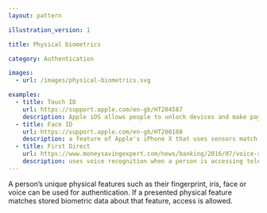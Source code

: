 ```yaml
---
layout: pattern

illustration_version: 1

title: Physical biometrics

category: Authentication

images:
  - url: /images/physical-biometrics.svg

examples:
  - title: Touch ID
    url: https://support.apple.com/en-gb/HT204587
    description: Apple iOS allows people to unlock devices and make payments with a fingerprint. Similar functionality is available on Android.
  - title: Face ID
    url: https://support.apple.com/en-gb/HT208108
    description: a feature of Apple's iPhone X that uses sensors match face shapes for making a payment or unlocking a device
  - title: First Direct
    url: https://www.moneysavingexpert.com/news/banking/2016/07/voice-recognition-to-replace-passwords-for-13-million-first-direct-customers-within-two-months
    description: uses voice recognition when a person is accessing telephone banking
---
```


A person’s unique physical features such as their fingerprint, iris, face or voice can be used for authentication. If a presented physical feature matches stored biometric data about that feature, access is allowed.
